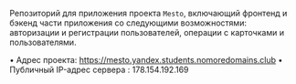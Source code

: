 
Репозиторий для приложения проекта `Mesto`, включающий фронтенд и бэкенд части приложения со следующими возможностями: авторизации и регистрации пользователей, операции с карточками и пользователями. 

•	Адрес проекта: https://mesto.yandex.students.nomoredomains.club
•	Публичный IP-адрес сервера : 178.154.192.169
